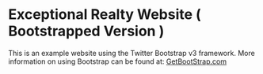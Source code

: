 # Exceptional Realty Website ( Bootstrapped Version )

This is an example website using the Twitter Bootstrap v3 framework. More information on using Bootstrap can be found at:
[GetBootStrap.com](http://getbootstrap.com)
